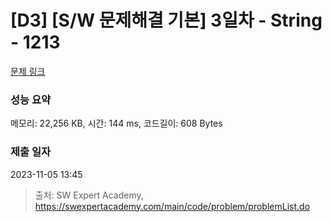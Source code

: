 # [D3] [S/W 문제해결 기본] 3일차 - String - 1213 

[문제 링크](https://swexpertacademy.com/main/code/problem/problemDetail.do?contestProbId=AV14P0c6AAUCFAYi) 

### 성능 요약

메모리: 22,256 KB, 시간: 144 ms, 코드길이: 608 Bytes

### 제출 일자

2023-11-05 13:45



> 출처: SW Expert Academy, https://swexpertacademy.com/main/code/problem/problemList.do